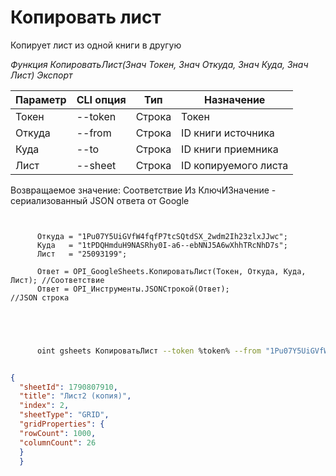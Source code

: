 ﻿---
sidebar_position: 3
---

# Копировать лист
 Копирует лист из одной книги в другую


*Функция КопироватьЛист(Знач Токен, Знач Откуда, Знач Куда, Знач Лист) Экспорт*

  | Параметр | CLI опция | Тип | Назначение |
  |-|-|-|-|
  | Токен | --token | Строка | Токен |
  | Откуда | --from | Строка | ID книги источника |
  | Куда | --to | Строка | ID книги приемника |
  | Лист | --sheet | Строка | ID копируемого листа |

  
  Возвращаемое значение:   Соответствие Из КлючИЗначение - сериализованный JSON ответа от Google

```bsl title="Пример кода"
	
      
      Откуда = "1Pu07Y5UiGVfW4fqfP7tcSQtdSX_2wdm2Ih23zlxJJwc";
      Куда   = "1tPDQHmduH9NASRhy0I-a6--ebNNJ5A6wXhhTRcNhD7s";
      Лист   = "25093199";
      
      Ответ = OPI_GoogleSheets.КопироватьЛист(Токен, Откуда, Куда, Лист); //Соответствие
      Ответ = OPI_Инструменты.JSONСтрокой(Ответ);                         //JSON строка
      
    
	
```

```sh title="Пример команды CLI"
    
      oint gsheets КопироватьЛист --token %token% --from "1Pu07Y5UiGVfW4fqfP7tcSQtdSX_2wdm2Ih23zlxJJwc" --to "1tPDQHmduH9NASRhy0I-a6--ebNNJ5A6wXhhTRcNhD7s" --sheet "25093199"


```


```json title="Результат"

{
  "sheetId": 1790807910,
  "title": "Лист2 (копия)",
  "index": 2,
  "sheetType": "GRID",
  "gridProperties": {
  "rowCount": 1000,
  "columnCount": 26
  }
  }

```

